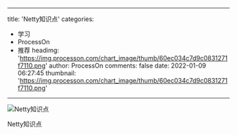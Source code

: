 
---
title: 'Netty知识点'
categories: 
 - 学习
 - ProcessOn
 - 推荐
headimg: 'https://img.processon.com/chart_image/thumb/60ec034c7d9c0831271f7110.png'
author: ProcessOn
comments: false
date: 2022-01-09 06:27:45
thumbnail: 'https://img.processon.com/chart_image/thumb/60ec034c7d9c0831271f7110.png'
---

<div>   
<img class="thumb" alt="Netty知识点" src="https://img.processon.com/chart_image/thumb/60ec034c7d9c0831271f7110.png" referrerpolicy="no-referrer">
<p>Netty知识点</p>  
</div>
            